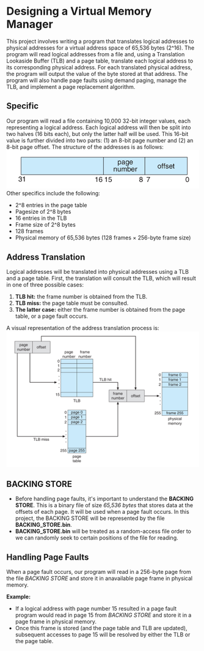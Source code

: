 # Designing a Virtual Memory Manager
This project involves writing a program that translates logical addresses to physical addresses for a virtual address space of 65,536 bytes (2^16). The program will read logical addresses from a file and, using a Translation Lookaside Buffer (TLB) and a page table, translate each logical address to its corresponding physical address. For each translated physical address, the program will output the value of the byte stored at that address. The program will also handle page faults using demand paging, manage the TLB, and implement a page replacement algorithm.
## Specific
Our program will read a file containing 10,000 32-bit integer values, each representing a logical address. Each logical address will then be split into two halves (16 bits each), but only the latter half will be used. This 16-bit value is further divided into two parts: (1) an 8-bit page number and (2) an 8-bit page offset. The structure of the addresses is as follows:
![image](images/input_address.png)
 Other specifics include the following:
*  2^8 entries in the page table
*  Pagesize of 2^8 bytes
*  16 entries in the TLB
*  Frame size of 2^8 bytes
*  128 frames
*  Physical memory of 65,536 bytes (128 frames × 256-byte frame size)
## Address Translation
Logical addresses will be translated into physical addresses using a TLB and a page table. First, the translation will consult the TLB, which will result in one of three possible cases:
1. **TLB hit:** the frame number is obtained from the TLB.
2. **TLB miss:** the page table must be consulted. 
3. **The latter case:** either the frame number is obtained from the page table, or a page fault occurs.

A visual representation of the address translation process is: 
![image](images/address-translation_process.png)
## BACKING STORE
* Before handling page faults, it's important to understand the **BACKING STORE**. This is a binary file of size *65,536 bytes* that stores data at the offsets of each page. It will be used when a page fault occurs. In this project, the BACKING STORE will be represented by the file **BACKING_STORE.bin**. 
* **BACKING_STORE.bin** will be treated as a random-access file order to we can randomly seek to certain positions of the file for reading.
## Handling Page Faults
When a page fault occurs, our program will read in a 256-byte page from the file *BACKING STORE* and store it in anavailable page frame in physical memory.

**Example:** 
* If a logical address with page number 15 resulted in a page fault program would read in page 15 from *BACKING STORE* and store it in a page frame in physical memory.
* Once this frame is stored (and the page table and TLB are updated), subsequent accesses to page 15 will be resolved by either the TLB or the page table.
